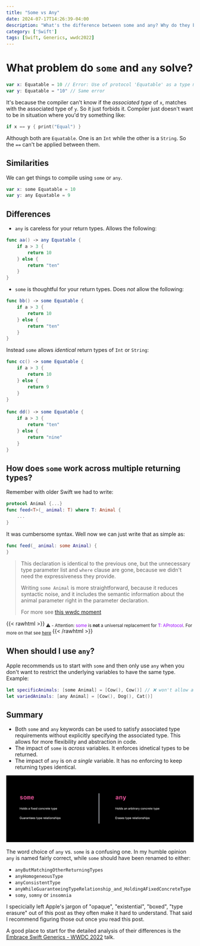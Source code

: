 ```yaml
---
title: "Some vs Any"
date: 2024-07-17T14:26:39-04:00
description: "What's the difference between some and any? Why do they both exist? Which should I prefer using?"
category: ['Swift']
tags: [Swift, Generics, wwdc2022]
---
```



# What problem do `some` and `any` solve? 

```swift
var x: Equatable = 10 // Error: Use of protocol 'Equatable' as a type must be written 'any Equatable'
var y: Equatable = "10" // Same error
```

It's because the compiler can't know if the _associated type_ of `x`, matches with the associated type of `y`. So it just forbids it. Compiler just doesn't want to be in situation where you'd try something like:

```swift
if x == y { print("Equal") }
```
Although both are `Equatable`. One is an `Int` while the other is a `String`. So the `==` can't be applied between them.

## Similarities

We can get things to compile using `some` or `any`.

```swift
var x: some Equatable = 10
var y: any Equatable = 9
```

## Differences

- `any` is careless for your return types. Allows the following:

```swift
func aa() -> any Equatable { 
    if a > 3 {
        return 10
    } else {
        return "ten"
    }
}
```


- `some` is thoughtful for your return types. Does *not* allow the following:

```swift
func bb() -> some Equatable { 
    if a > 3 {
        return 10
    } else {
        return "ten"
    }
}
```

Instead `some` allows _identical_ return types of `Int` or `String`:

```swift
func cc() -> some Equatable { 
    if a > 3 {
        return 10
    } else {
        return 9
    }
}

func dd() -> some Equatable { 
    if a > 3 {
        return "ten"
    } else {
        return "nine"
    }
}
```

## How does `some` work across multiple returning types? 

Remember with older Swift we had to write: 

```swift
protocol Animal {...}
func feed<T>(_ animal: T) where T: Animal {
    ...
}
```

It was cumbersome syntax. Well now we can just write that as simple as: 

```swift
func feed(_ animal: some Animal) {
}
```

> This declaration is identical to the previous one, but the unnecessary type parameter list and `where` clause are gone, because we didn't need the expressiveness they provide.
> 
> Writing `some Animal` is more straightforward, because it reduces syntactic noise, and it includes the semantic information about the animal parameter right in the parameter declaration.
>
> For more see [this wwdc moment](https://developer.apple.com/videos/play/wwdc2022/110352/?time=783)

{{< rawhtml >}}<sub> ⚠️ - Attention: <font color="#9900FF">some</font> is <strong>not</strong> a universal replacement for <font color="#9900FF">T: AProtocol</font>. For more on that see 
<a href="[url](https://forums.swift.org/t/using-some-how-can-i-get-identical-protection-to-constrained-generics-for-returning-types/73529/2)">here</a> </sub>{{< /rawhtml >}}

## When should I use `any`? 

Apple recommends us to start with `some` and then only use `any` when you don't want to restrict the underlying variables to have the same type. Example: 

```swift
let specificAnimals: [some Animal] = [Cow(), Cow()] // ❌ won't allow adding `Dog()`
let variedAnimals: [any Animal] = [Cow(), Dog(), Cat()]

```

## Summary
- Both `some` and `any` keywords can be used to satisfy associated type requirements without explicitly specifying the associated type. This allows for more flexibility and abstraction in code.
- The impact of `some` is *across* variables. It enforces idnetical types to be returned.
- The impact of `any` is on *a single* variable. It has no enforcing to keep returning types identical.

!["Swift some vs Any"](some-vs-any.png "WWDC 2022 - Embrace Swift Generics - Holly Borla")

The word choice of `any` vs. `some` is a confusing one. In my humble opinion `any` is named fairly correct, while `some` should have been renamed to either: 
- `anyButMatchingOtherReturningTypes`
- `anyHomogeneousType`
- `anyConsistentType`
- `anyWhileGuaranteeingTypeRelationship_and_HoldingAFixedConcreteType`
- `somy`, `somny` or `insomnia`

I specicially left Apple's jargon of "opaque", "existential", "boxed", "type erasure" out of this post as they often make it hard to understand. That said I recommend figuring those out once you read this post. 

A good place to start for the detailed analysis of their differences is the [Embrace Swift Generics - WWDC 2022](https://developer.apple.com/wwdc22/110352) talk.